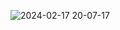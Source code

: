 
![2024-02-17 20-07-17](https://github.com/PAMPER5/SNAKE_WPF_MVVM/assets/133389713/28592ced-bc19-452c-b34f-47a16327e85b)
